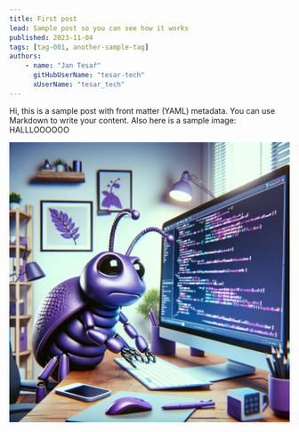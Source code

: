 ```yaml
---
title: First post
lead: Sample post so you can see how it works
published: 2023-11-04
tags: [tag-001, another-sample-tag]
authors:
    - name: "Jan Tesař"
      gitHubUserName: "tesar-tech"
      xUserName: "tesar_tech"
---
```


Hi, this is a sample post with front matter (YAML) metadata. You can use Markdown to write your content.
Also here is a sample image: HALLLOOOOOO

![programming bug](media/programming_bug.jpg)


